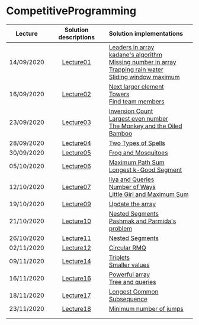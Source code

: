 # CompetitiveProgramming
| Lecture        | Solution descriptions      | Solution  implementations |
| :-------------: |:-------------:| :-----|
| 14/09/2020    | [Lecture01](https://github.com/eleonoradgr/CompetitiveProgramming/tree/master/Lecture01) | [Leaders in array](https://github.com/eleonoradgr/CompetitiveProgramming/blob/master/Lecture01/leaders.cpp) <br /> [kadane's algorithm](https://github.com/eleonoradgr/CompetitiveProgramming/blob/master/Lecture01/kadane.cpp) <br /> [Missing number in array](https://github.com/eleonoradgr/CompetitiveProgramming/blob/master/Lecture01/missingNumber.cpp) <br /> [Trapping rain water](https://github.com/eleonoradgr/CompetitiveProgramming/blob/master/Lecture01/trappingWater.cpp) <br /> [Sliding window maximum](https://github.com/eleonoradgr/CompetitiveProgramming/blob/master/Lecture01/slidingWinMax.cpp)|
| 16/09/2020    | [Lecture02](https://github.com/eleonoradgr/CompetitiveProgramming/tree/master/Lecture02) | [Next larger element](https://github.com/eleonoradgr/CompetitiveProgramming/blob/master/Lecture02/nextLargerElem.cpp) <br /> [Towers](https://github.com/eleonoradgr/CompetitiveProgramming/blob/master/Lecture02/towers.cpp) <br /> [Find team members](https://github.com/eleonoradgr/CompetitiveProgramming/blob/master/Lecture02/findTeamMemebers.cpp)   |
| 23/09/2020    | [Lecture03](https://github.com/eleonoradgr/CompetitiveProgramming/tree/master/Lecture03) | [Inversion Count](https://github.com/eleonoradgr/CompetitiveProgramming/blob/master/Lecture03/inversionCount.cpp) <br /> [Largest even number](https://github.com/eleonoradgr/CompetitiveProgramming/blob/master/Lecture03/largestEvenNumber.cpp) <br /> [The Monkey and the Oiled Bamboo](https://github.com/eleonoradgr/CompetitiveProgramming/blob/master/Lecture03/mokeyBamboo.cpp) |
| 28/09/2020    | [Lecture04](https://github.com/eleonoradgr/CompetitiveProgramming/tree/master/Lecture04) | [Two Types of Spells](https://github.com/eleonoradgr/CompetitiveProgramming/blob/master/Lecture04/twoTypesSpells.cpp) |
| 30/09/2020    | [Lecture05](https://github.com/eleonoradgr/CompetitiveProgramming/tree/master/Lecture05) | [Frog and Mosquitoes](https://github.com/eleonoradgr/CompetitiveProgramming/blob/master/Lecture05/frogsMosquitoes.cpp)|
| 05/10/2020    | [Lecture06](https://github.com/eleonoradgr/CompetitiveProgramming/tree/master/Lecture06) | [Maximum Path Sum](https://github.com/eleonoradgr/CompetitiveProgramming/blob/master/Lecture06/maxPathSum.cpp) <br /> [ Longest k-Good Segment](https://github.com/eleonoradgr/CompetitiveProgramming/blob/master/Lecture06/kGood.cpp)|
| 12/10/2020    | [Lecture07](https://github.com/eleonoradgr/CompetitiveProgramming/tree/master/Lecture07) | [Ilya and Queries](https://github.com/eleonoradgr/CompetitiveProgramming/blob/master/Lecture07/ilyaQueries.cpp) <br /> [Number of Ways](https://github.com/eleonoradgr/CompetitiveProgramming/blob/master/Lecture07/numberOfWays.cpp) <br /> [Little Girl and Maximum Sum](https://github.com/eleonoradgr/CompetitiveProgramming/blob/master/Lecture07/littleGirl.cpp) <br/>|
| 19/10/2020    | [Lecture09](https://github.com/eleonoradgr/CompetitiveProgramming/tree/master/Lecture09) | [Update the array](https://github.com/eleonoradgr/CompetitiveProgramming/blob/master/Lecture09/updateArray.cpp)|
| 21/10/2020    | [Lecture10](https://github.com/eleonoradgr/CompetitiveProgramming/tree/master/Lecture10) | [Nested Segments](https://github.com/eleonoradgr/CompetitiveProgramming/blob/master/Lecture10/nestedSegment.cpp) <br /> [Pashmak and Parmida's problem](https://github.com/eleonoradgr/CompetitiveProgramming/blob/master/Lecture10/pashpar.cpp)|
| 26/10/2020    | [Lecture11](https://github.com/eleonoradgr/CompetitiveProgramming/tree/master/Lecture11) | [Nested Segments](https://github.com/eleonoradgr/CompetitiveProgramming/blob/master/Lecture11/nestedSegment2.cpp)|
| 02/11/2020    | [Lecture12](https://github.com/eleonoradgr/CompetitiveProgramming/tree/master/Lecture12) | [Circular RMQ](https://github.com/eleonoradgr/CompetitiveProgramming/blob/master/Lecture12/crmq.cpp)|
| 09/11/2020    | [Lecture14](https://github.com/eleonoradgr/CompetitiveProgramming/tree/master/Lecture14) | [Triplets](https://github.com/eleonoradgr/CompetitiveProgramming/blob/master/Lecture14/triplets.cpp) <br /> [Smaller values](https://github.com/eleonoradgr/CompetitiveProgramming/blob/master/Lecture14/smallerValues.cpp)|
| 16/11/2020    | [Lecture16](https://github.com/eleonoradgr/CompetitiveProgramming/tree/master/Lecture16) | [Powerful array](https://github.com/eleonoradgr/CompetitiveProgramming/blob/master/Lecture16/powarray.cpp) <br/> [Tree and queries](https://github.com/eleonoradgr/CompetitiveProgramming/blob/master/Lecture16/treeandq.cpp)|
| 18/11/2020    | [Lecture17](https://github.com/eleonoradgr/CompetitiveProgramming/tree/master/Lecture17) | [Longest Common Subsequence](https://github.com/eleonoradgr/CompetitiveProgramming/blob/master/Lecture17/Lcs.cpp)|
| 23/11/2020    | [Lecture18](https://github.com/eleonoradgr/CompetitiveProgramming/tree/master/Lecture18) | [Minimum number of jumps](https://github.com/eleonoradgr/CompetitiveProgramming/blob/master/Lecture18/minJumps.cpp)|
||||
||||
